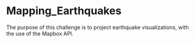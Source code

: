 # Mapping_Earthquakes

The purpose of this challenge is to project earthquake visualizations, with the use of the Mapbox API.
